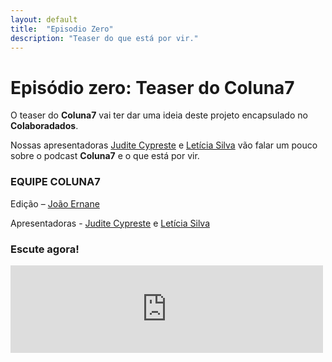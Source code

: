 ```yaml
---
layout: default
title:  "Episodio Zero"
description: "Teaser do que está por vir."
---
```

# Episódio zero: Teaser do Coluna7
O teaser do **Coluna7** vai ter dar uma ideia deste projeto encapsulado no **Colaboradados**.

Nossas apresentadoras [Judite Cypreste](https://twitter.com/juditecypreste) e [Letícia Silva](https://twitter.com/dii_lua) vão falar um pouco sobre o podcast **Coluna7** e o que está por vir. 

### EQUIPE COLUNA7

Edição – [João Ernane](https://twitter.com/ChofenAdulto)

Apresentadoras - [Judite Cypreste](https://twitter.com/juditecypreste) e [Letícia Silva](https://twitter.com/dii_lua)

### Escute agora!

<iframe src="https://archive.org/embed/Coluna7EpisdioPiloto" width="500" height="140" frameborder="0" webkitallowfullscreen="true" mozallowfullscreen="true" allowfullscreen></iframe>
